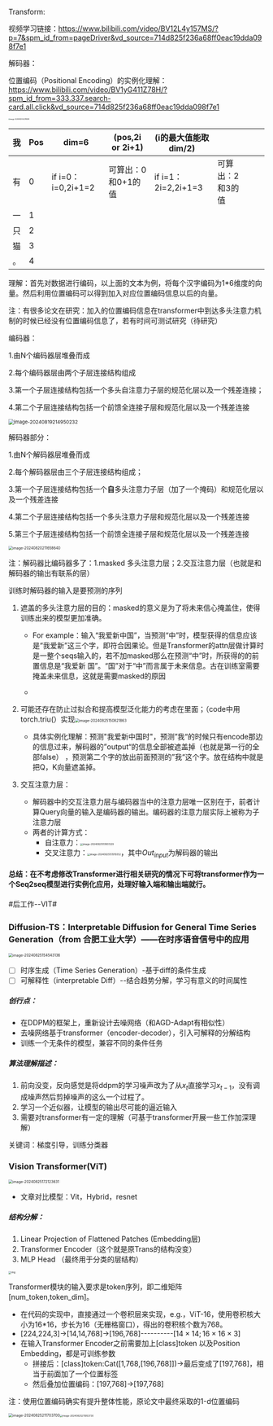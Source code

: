 Transform:

视频学习链接：https://www.bilibili.com/video/BV12L4y157MS/?p=7&spm_id_from=pageDriver&vd_source=714d825f236a68ff0eac19dda098f7e1

解码器：

 

位置编码（Positional Encoding）的实例化理解：https://www.bilibili.com/video/BV1yG411Z78H/?spm_id_from=333.337.search-card.all.click&vd_source=714d825f236a68ff0eac19dda098f7e1

<img src="https://raw.githubusercontent.com/Benluncy/PicGo/main/202408261157894.png" alt="image-20240825144218288" style="zoom: 20%;" />

| 我   | Pos  | dim=6              | (pos,2i or 2i+1)   | (i的最大值能取dim/2) |                  |      |      |
| ---- | ---- | ------------------ | ------------------ | -------------------- | ---------------- | ---- | ---- |
| 有   | 0    | if i=0：i=0,2i+1=2 | 可算出：0和0+1的值 | if i=1：2i=2,2i+1=3  | 可算出：2和3的值 |      |      |
| 一   | 1    |                    |                    |                      |                  |      |      |
| 只   | 2    |                    |                    |                      |                  |      |      |
| 猫   | 3    |                    |                    |                      |                  |      |      |
| 。   | 4    |                    |                    |                      |                  |      |      |

理解：首先对数据进行编码，以上面的文本为例，将每个汉字编码为1*6维度的向量。然后利用位置编码可以得到加入对应位置编码信息以后的向量。

注：有很多论文在研究：加入的位置编码信息在transformer中到达多头注意力机制的时候已经没有位置编码信息了，若有时间可测试研究（待研究）



编码器：

1.由N个编码器层堆叠而成

2.每个编码器层由两个子层连接结构组成

3.第一个子层连接结构包括一个多头自注意力子层的规范化层以及一个残差连接；

4.第二个子层连接结构包括一个前馈全连接子层和规范化层以及一个残差连接

<img src="https://raw.githubusercontent.com/Benluncy/PicGo/main/202408261208455.png" alt="image-20240819214950232" style="zoom: 67%;" />



解码器部分：

1.由N个解码器层堆叠而成

2.每个解码器层由三个子层连接结构组成；

3.第一个子层连接结构包括一个**自**多头注意力子层（加了一个掩码）和规范化层以及一个残差连接

4.第二个子层连接结构包括一个多头注意力子层和规范化层以及一个残差连接

5.第三个子层连接结构包括一个前馈全连接子层和规范化层以及一个残差连接

<img src="https://raw.githubusercontent.com/Benluncy/PicGo/main/202408261212956.png" alt="image-20240820211658640" style="zoom:50%;" />

注：解码器比编码器多了：1.masked 多头注意力层；2.交互注意力层（也就是和解码器的输出有联系的层）

训练时解码器的输入是要预测的序列

1. 遮盖的多头注意力层的目的：masked的意义是为了将未来信心掩盖住，使得训练出来的模型更加准确。

   - For example：输入“我爱新中国”，当预测“中”时，模型获得的信息应该是“我爱新”这三个字，即符合因果论。但是Transformer的attn层做计算时是一整个seqs输入的，若不加masked那么在预测“中”时，所获得的的前置信息是“我爱新 国”。“国”对于“中”而言属于未来信息。古在训练室需要掩盖未来信息，这就是需要masked的原因

   - 

2. 可能还存在防止过拟合和提高模型泛化能力的考虑在里面；（code中用torch.triu(）实现<img src="https://raw.githubusercontent.com/Benluncy/PicGo/main/202408252238883.png" alt="image-20240825150821863" style="zoom: 50%;" />

   - 具体实例化理解：预测"我爱新中国时"，预测”我“的时候只有encode那边的信息过来，解码器的”output“的信息全部被遮盖掉（也就是第一行的全部false）	，预测第二个字的放出前面预测的”我“这个字。放在结构中就是把Q，K向量遮盖掉。



1. 交互注意力层：
   - 解码器中的交互注意力层与编码器当中的注意力层唯一区别在于，前者计算Query向量的输入是编码器的输出。编码器的注意力层实际上被称为子注意力层
   - 两者的计算方式：
     - 自注意力：<img src="https://raw.githubusercontent.com/Benluncy/PicGo/main/202408252238689.png" alt="image-20240825151851329" style="zoom:33%;" />
     - 交叉注意力：<img src="https://raw.githubusercontent.com/Benluncy/PicGo/main/202408252238897.png" alt="image-20240825151915052" style="zoom:33%;" />，其中$Out_{input}$为解码器的输出





#### 总结：在不考虑修改Transformer进行相关研究的情况下可将transformer作为一个Seq2seq模型进行实例化应用，处理好输入端和输出端就行。

#后工作--VIT#



### Diffusion-TS：Interpretable Diffusion for General Time Series Generation（from 合肥工业大学）——在时序语音信号中的应用

<img src="https://raw.githubusercontent.com/Benluncy/PicGo/main/202408252238893.png" alt="image-20240825154543136" style="zoom:50%;" />

- [ ] 时序生成（Time Series Generation）-基于diff的条件生成 
- [ ] 可解释性（interpretable Diff）--结合趋势分解，学习有意义的时间属性

##### 创行点：

- 在DDPM的框架上，重新设计去噪网络（和AGD-Adapt有相似性）
- 去噪网络基于transformer（encoder-decoder），引入可解释的分解结构
- 训练一个无条件的模型，兼容不同的条件任务



##### 算法理解描述：

1. 前向没变，反向感觉是将ddpm的学习噪声改为了从$x_t$直接学习$x_{t-1}$，没有调成噪声然后剪掉噪声的这么一个过程了。
2. 学习一个近似器，让模型的输出尽可能的逼近输入
3. 需要对transformer有一定的理解（可基于transformer开展一些工作加深理解）

关键词：梯度引导，训练分类器

### Vision Transformer(ViT)

<img src="https://raw.githubusercontent.com/Benluncy/PicGo/main/202408261157616.png" alt="image-20240825172123631" style="zoom: 50%;" />

- 文章对比模型：Vit，Hybrid，resnet



##### 结构分解：

1. Linear Projection of Flattened Patches (Embedding层)
2. Transformer Encoder（这个就是原Trans的结构没变）
3. MLP Head （最终用于分类的层结构）

<img src="https://upload-images.jianshu.io/upload_images/23551183-6279f24de7aba178.gif?imageMogr2/auto-orient/strip|imageView2/2/w/1200/format/webp" alt="img" style="zoom:33%;" />

Transformer模块的输入要求是token序列，即二维矩阵[num_token,token_dim]。

- 在代码的实现中，直接通过一个卷积层来实现，e.g.，ViT-16，使用卷积核大小为16*16，步长为16（无栅格窗口），得出的卷积核个数为768。
- [224,224,3]->[14,14,768]->[196,768]----------$[14\times 14;16\times16\times3]$
- 在输入Transformer Encoder之前需要加上[class]token 以及Position Embedding，都是可训练参数
  - 拼接后：[class]token:Cat([1,768,[196,768]])->最后变成了[197,768]，相当于前面加了一个位置标签
  - 然后叠加位置编码：[197,768]->[197,768]

​			注：使用位置编码确实有提升整体性能，原论文中最终采取的1-d位置编码

<img src="https://raw.githubusercontent.com/Benluncy/PicGo/main/202408252245855.png" alt="image-20240825211703700" style="zoom: 50%;" /><img src="https://raw.githubusercontent.com/Benluncy/PicGo/main/202408252239480.png" alt="image-20240825211953730" style="zoom:33%;" />















